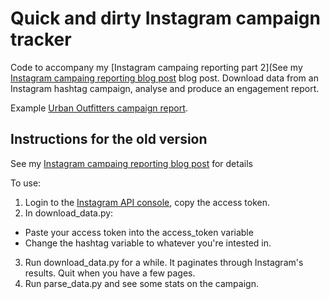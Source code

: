Quick and dirty Instagram campaign tracker
==========================================


Code to accompany my [Instagram campaing reporting part 2](See my [Instagram campaing reporting blog post](http://ollieglass.com/2012/11/05/instagram-campaign-reporting) blog post. Download data from an Instagram hashtag campaign, analyse and produce an engagement report.

Example [Urban Outfitters campaign report](http://dl.dropbox.com/u/19419/instagram_campaign_reporting/report.html).


Instructions for the old version
--------------------------------

See my [Instagram campaing reporting blog post](http://ollieglass.com/2012/11/05/instagram-campaign-reporting) for details

To use:

1. Login to the [Instagram API console](https://apigee.com/console/instagram), copy the access token.
2. In download_data.py:
  * Paste your access token into the access_token variable
  * Change the hashtag variable to whatever you're intested in.

3. Run download_data.py for a while. It paginates through Instagram's results. Quit when you have a few pages.
4. Run parse_data.py and see some stats on the campaign.